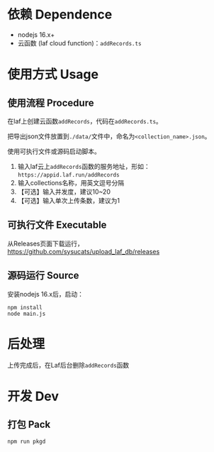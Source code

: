 # 依赖 Dependence
* nodejs 16.x+
* 云函数 (laf cloud function)：`addRecords.ts`

# 使用方式 Usage
## 使用流程 Procedure
在laf上创建云函数`addRecords`，代码在`addRecords.ts`。

把导出json文件放置到`./data/`文件中，命名为`<collection_name>.json`。

使用可执行文件或源码启动脚本。

1. 输入laf云上`addRecords`函数的服务地址，形如：`https://appid.laf.run/addRecords`
2. 输入collections名称，用英文逗号分隔
3. 【可选】输入并发度，建议10~20
4. 【可选】输入单次上传条数，建议为1

## 可执行文件 Executable
从Releases页面下载运行，https://github.com/sysucats/upload_laf_db/releases

## 源码运行 Source
安装nodejs 16.x后，启动：

```
npm install
node main.js
```
# 后处理
上传完成后，在Laf后台删除`addRecords`函数

# 开发 Dev
## 打包 Pack
```
npm run pkgd
```

